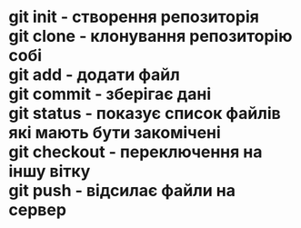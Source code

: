 <h1><br>git init - створення репозиторія
<br>git clone - клонування репозиторію собі
<br>git add - додати файл
<br>git commit - зберігає дані
<br>git status - показує список файлів які мають бути закомічені
<br>git checkout - переключення на іншу вітку
<br>git push - відсилає файли на сервер</h1>
